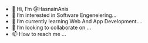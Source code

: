 - 👋 Hi, I’m @HasnainAnis
- 👀 I’m interested in Software Engeneiering...
- 🌱 I’m currently learning Web And App Development....
- 💞️ I’m looking to collaborate on ...
- 📫 How to reach me ...

<!---
HasnainAnis/HasnainAnis is a ✨ special ✨ repository because its `README.md` (this file) appears on your GitHub profile.
You can click the Preview link to take a look at your changes.
--->
